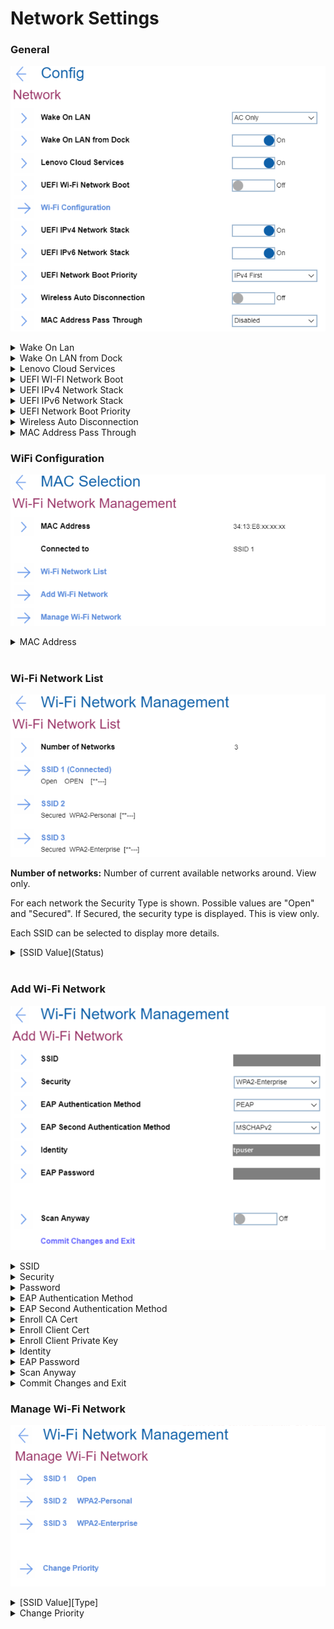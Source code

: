 # Network Settings #
### General ###
![](./img/network.png)
<details><summary>Wake On Lan</summary>
One of 3 possible states: <br>

1.	**AC Only** - Wake On LAN function works only when AC is attached. Default.
2.	Disabled - function is turned off. 
3.	AC and Battery - Wake On LAN function works with both AC and Battery.

**Note**: AC is required with magic packet type Wake On LAN. 
Wake On LAN function may be blocked due to password configuration.

| WMI Setting name | Values |
|:---|:---|
| WakeOnLAN |  |
</details>

<details><summary>Wake On LAN from Dock</summary>
One of 2 possible states:

1.	**On** - function is turned on. Default.

   **Note**: This feature will not work while Secure Boot is disabled.

2.	Off - function is turned off. 

   **Note**: Wake On LAN from Dock works only when ThinkPad USB-C Dock or ThinkPad Thunderbolt 3 Dock is attached.
Wake on LAN from Dock function may be blocked due to password configuration.

| WMI Setting name | Values |
|:---|:---|
| WakeOnLANDock  |  |
</details>

<details><summary>Lenovo Cloud Services</summary>
One of 2 possible states:

1.	**On** - function is turned on. System connects Lenovo Cloud Services via HTTPs. DHCP option settings are not required. Default.

   **Note**: This feature will not work while Secure Boot is disabled.

2.	Off - function is turned off. 

**Additional information**<br>
Once the feature is enabled, then it becomes available for selection in “BIOS -> Startup -> Edit Boot Order”, or “BIOS -> Startup -> Network Boot”, or via F12 Boot Menu. 
When “Lenovo Cloud Services” booted, then following options will be available for selection:
1. **Lenovo Cloud Deploy (ITC)** – it is a method to send Factory-Style images to customers for deployment in the field. 
Additional information is here: [Lenovo Cloud Deploy](https://www.lenovoclouddeploy.com/en/auth/welcome)
2. **Windows Virtual Desktop (VDI)** – it provides the VDI environment to customer. VDI itself will be setup by the customer (IT Admin). If this option is selected, then it will become available as a boot option.  
Additional information is here: [Client Virtualization & Infrastructure Solutions - Lenovo](https://www.lenovo.com/lt/lt/data-center/solutions/client-virtualization) and [Windows Virtual Desktop](https://www.microsoft.com/en-us/microsoft-365/blog/2019/09/30/windows-virtual-desktop-generally-available-worldwide/).

| WMI Setting name | Values |
|:---|:---|
| LenovoCloudServices  |  |
</details>

<details><summary>UEFI WI-FI Network Boot</summary>
One of 2 possible states:<br>

1. On - function is turned on. UEFI Wi-Fi driver is loaded at next boot and can connect to Access point.
2. **Off** - function is turned off. Default.

**Note**: Secure Boot must be enabled to use UEFI Network Boot.

| WMI Setting name | Values |
|:---|:---|
| WiFiNetworkBoot  |  |
</details>

<details><summary>UEFI IPv4 Network Stack</summary>
One of 2 possible states:<br>

1. **On** - function is turned on. UEFI IPv4 Network Stack for UEFI environment is enabled. Default.
2. Off - function is turned off.

| WMI Setting name | Values |
|:---|:---|
| IPv4NetworkStack  |  |
</details>

<details><summary>UEFI IPv6 Network Stack</summary>
One of 2 possible states:<br>

1. **On** - function is turned on. UEFI IPv6 Network Stack for UEFI environment is enabled. Default.
2. Off - function is turned off.

| WMI Setting name | Values |
|:---|:---|
| IPv6NetworkStack  |  |
</details>

<details><summary>UEFI Network Boot Priority</summary>
One of 2 possible options for Network Stack priority for UEFI PXE Boot:<br>

1. **IPv4 First** – Default.
2. IPv6 First

| WMI Setting name | Values |
|:---|:---|
| UefiPxeBootPriority  |  |
</details>

<details><summary>Wireless Auto Disconnection</summary>
One of 2 possible states for Wireless Auto Disconnection feature when Ethernet cable is connected to Ethernet LAN on system:<br>

1. On - function is turned on. Wireless LAN radios is automatically turned off whenever Ethernet cable is connected.
2. **Off** - function is turned off. Default.

| WMI Setting name | Values |
|:---|:---|
| WirelessAutoDisconnection  |  |
</details>

<details><summary>MAC Address Pass Through</summary>
One of 3 possible options for MAC Address Pass Through function when dock is attached:<br>

1. **Disabled** - Dock Ethernet uses its own MAC Address. Default
2. Internal MAC Address - Dock Ethernet uses same MAC Address as internal LAN.
3. Second MAC Address - Dock Ethernet uses its own MAC Address.

| WMI Setting name | Values |
|:---|:---|
| MACAddressPassThrough  |  |
</details>

### WiFi Configuration ###
![](./img/wifi.png)

<details><summary>MAC Address</summary>
Media access control (MAC) address of the wireless network interface controller. View only.
Note. There could be several MAC addresses in case there are several wireless network interface controllers. 
<br>
For every MAC Address the following information is shown:<br>

* MAC Address - Media access control (MAC) address of the selected wireless network interface controller. View only.
* [State] - One of 2 possible states: 
   1. **Disconnected** - device is not connected to a Wi-Fi network. Default.
   2. Connected to [SSID] - device is connected to a Wi-Fi network which has displayed SSID.
</details>
<br>

### Wi-Fi Network List ###
![](./img/wifinetworklist.png)

**Number of networks:** Number of current available networks around. View only.

For each network the Security Type is shown.  Possible values are "Open" and "Secured".  If Secured, the security type is displayed. This is view only.

Each SSID can be selected to display more details.
<details><summary>[SSID Value](Status)</summary>

![](./img/wifinetworkconfig.png)

<details><summary>Connection Status</summary>
View only. One of 2 possible statuses:

1.	**Disconnected** - device is not connected to this Wi-Fi network. Default.
2.	Connected - device is connected to this Wi-Fi network.    
</details>

<details><summary>SSID</summary>
SSID (Service Set Identifier) is the name of the wireless network. View only.
</details>

<details><summary>Security</summary>
Security type of this Wi-Fi network. View only.Possible values:

1.	Open
2.	WPA2-Personal
3.	WPA2-Enterprise
4. PEAP
5. EAP-TLS

</details>
   
<details><summary>Password</summary>
Field for entering password. Visible only for networks with security WPA2-Personal.<br>
Password length: 8-63 characters.
</details>

<details><summary>EAP Authentication Method</summary>
Selected EAP Authentication Method. View only. Visible only for networks with security WPA2-Enterprise. Default value depends on the network. Possible values:

1. PEAP
2.	EAP-TLS 
</details>

<details><summary>EAP Second Authentication Method</summary>
Selected EAP Second Authentication Method. View only. Visible only for networks with security WPA2-Enterprise and if ‘EAP Authentication Method’ is ‘PEAP’. Default value depends on the network. Possible values:

1. MSCHAPv2
</details>

<details><summary>Enroll CA Cert</summary>
This is the option to enroll CA (Certification Authority) certificate. Empty by default.
Visible only for networks with security WPA2-Enterprise.
</details>

<details><summary>Enroll Client Cert</summary>
This is the option to enroll client certificate. Empty by default.
Visible only for networks with security WPA2-Enterprise and if ‘EAP Authentication Method’ is ‘EAP-TLS’.
</details>

<details><summary>Enroll Client Private Key</summary>
This is the option to enroll client private key. Empty by default.
Visible only for networks with security WPA2-Enterprise and if ‘EAP Authentication Method’ is ‘EAP-TLS’.
</details>

<details><summary>Identity</summary>
Identity value if there is any. View only.Identity length: 6-20 characters.
Visible only for networks with security WPA2-Enterprise.
</details>

<details><summary>EAP Password</summary>
Field for entering EAP password. Requirements to password length: 1-63 characters.
Visible only for networks with security WPA2-Enterprise.
</details>

<details><summary>[Action]</summary>
One of 2 possible actions:

1.	Connect to this network - visible if device is not connected to this Wi-Fi network
2.	Disconnect - visible if device is connected to this Wi-Fi network
</details>
</details>
<br>

### Add Wi-Fi Network ###
![](./img/addwifinetwork.png)

<details><summary>SSID</summary>
Field for entering SSID value.
</details>

<details><summary>Security</summary>
Field to select the security type of this Wi-Fi network. Possible values:

1.	**Open** – Default
2.	WPA2-Personal
3.	WPA2-Enterprise
</details>

<details><summary>Password</summary>
Field for entering password. Visible only for a network with security WPA2-Personal.<br>
Password length: 8-63 characters.
</details>

<details><summary>EAP Authentication Method</summary>
Field to select EAP Authentication Method. Possible values:

1.	**PEAP** – Default
2.	EAP-TLS

Visible only for a network with security WPA2-Enterprise. 
</details>

<details><summary>EAP Second Authentication Method</summary>
Field to select EAP Second Authentication Method. Possible values:

1.	**MSCHAPv2** – Default. 

Visible only for a network with security WPA2-Enterprise and if ‘EAP Authentication Method’ is ‘PEAP’. 
</details>

<details><summary>Enroll CA Cert</summary>
This is the option to enroll CA (Certification Authority) certificate. Empty by default.<br>
Visible only for networks with security WPA2-Enterprise.
</details>

<details><summary>Enroll Client Cert</summary>
This is the option to enroll client certificate. Empty by default.<br>
Visible only for networks with security WPA2-Enterprise and if ‘EAP Authentication Method’ is ‘EAP-TLS’.
</details>

<details><summary>Enroll Client Private Key</summary>
This is the option to enroll client private key. Empty by default.<br>
Visible only for networks with security WPA2-Enterprise and if ‘EAP Authentication Method’ is ‘EAP-TLS’.
</details>

<details><summary>Identity</summary>
Field for entering identity value if there is any.<br> 
Requirements to identity length: 6-20 characters.<br>
Visible only for a network with security WPA2-Enterprise. 
</details>

<details><summary>EAP Password</summary>
Field for entering EAP password. <br>
Requirements to password length: 1-63 characters.<br>
Visible only for a network with security WPA2-Enterprise. 
</details>

<details><summary>Scan Anyway</summary>
Field to define whether to scan even when this network is not broadcasting its name. One of 2 possible options:

1.	**On** - the network will be scanned when it does not broadcast its name. Default. 
2.	Off - the network will not be scanned when it does not broadcast its name.

Visible only for a network with security WPA2-Enterprise.
</details>

<details><summary>Commit Changes and Exit</summary>
This is the option to save changes and exits back to the Manage Wi-Fi network page. 
</details>

### Manage Wi-Fi Network ###
![](./img/managewifilist.png)


<details><summary>[SSID Value][Type] </summary>
SSID value and its type.<br>
Every SSID on the list leads to details for this network. See descriptions below.<br>

![](./img/managewificonfig.png)

<details><summary>SSID</summary>
Field for editing SSID value. 
</details>

<details><summary>Security</summary>
Field to select the security type of this Wi-Fi network. Default value depends on the network. Possible values:

1.	Open 
2.	WPA2-Personal
3.	WPA2-Enterprise
</details>

<details><summary>Password</summary>
Field for entering password. Visible only for a network with security WPA2-Personal.<br> 
Password length: 8-63 characters. 
</details>

<details><summary>EAP Authentication Method</summary>
Field to select EAP Authentication Method. Possible values:

1.	**PEAP** – Default
2.	EAP-TLS

Visible only for a network with security WPA2-Enterprise.
</details>

<details><summary>EAP Second Authentication Method</summary>
Field to select EAP Second Authentication Method. Possible values:

1.	**MSCHAPv2** – Default. 

Visible only for a network with security WPA2-Enterprise and if ‘EAP Authentication Method’ is ‘PEAP’. 
</details>

<details><summary>Enroll CA Cert</summary>
This is the option to enroll CA (Certification Authority) certificate. Empty by default.<br>
Visible only for networks with security WPA2-Enterprise. 
</details>

<details><summary>Enroll Client Cert</summary>
This is the option to enroll client certificate. Empty by default.<br>
Visible only for networks with security WPA2-Enterprise and if ‘EAP Authentication Method’ is ‘EAP-TLS’.
</details>

<details><summary>Enroll Client Private Key</summary>
This is the option to enroll client private key. Empty by default.<br>
Visible only for networks with security WPA2-Enterprise and if ‘EAP Authentication Method’ is ‘EAP-TLS’.
</details>

<details><summary>Identity</summary>
Field to enter identity value if there is any.<br> 
Requirements to identity length: 6-20 characters.<br>
Visible only for a network with security WPA2-Enterprise. 
</details>

<details><summary>EAP Password</summary>
Field for entering EAP password. <br>
Requirements to password length: 1-63 characters.<br>
Visible only for a network with security WPA2-Enterprise. 
</details>

<details><summary>Scan Anyway</summary>
Field to define whether to scan even when this network is not broadcasting its name. One of 2 possible options:

1.	On - the network will be scanned when it does not broadcast its name. 
2.	**Off** - the network will not be scanned when it does not broadcast its name. Default.

Visible only for a network with security WPA2-Enterprise.
</details>

<details><summary>Commit Changes and Exit</summary>
This is the option to save changes and exits back to the Manage Wi-Fi network page.
</details>

<details><summary>Forget This Network</summary>
This is the option to forget the settings for the selected network and disconnect from it. 
</details>
</details>


<details><summary>Change Priority</summary>
Leads to the list of saved Wi-Fi networks.<br>  
The option will show a warning message if Network List is empty. See descriptions below.<br>

![](./img/managewifipriority.png)

<details><summary>Priority List</summary>
Contains the list of SSIDs of the saved networks. 
</details>

<details><summary>Commit Changes and Exit</summary>
This is the option to save changes and exits back to the Manage Wi-Fi network page.
</details>

</details>